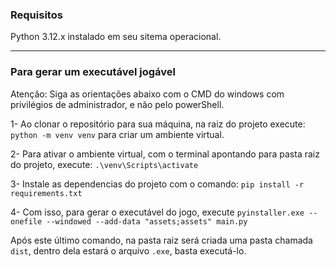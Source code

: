### Requisitos
Python 3.12.x instalado em seu sitema operacional.
___

### Para gerar um executável jogável

Atenção: Siga as orientações abaixo com o CMD do windows com privilégios de administrador, e não pelo powerShell.

1- Ao clonar o repositório para sua máquina, na raiz do projeto execute: `python -m venv venv` para criar um ambiente virtual.

2- Para ativar o ambiente virtual, com o terminal apontando para pasta raiz do projeto, execute: `.\venv\Scripts\activate`

3- Instale as dependencias do projeto com o comando: `pip install -r requirements.txt`

4- Com isso, para gerar o executável do jogo, execute `pyinstaller.exe --onefile --windowed --add-data "assets;assets" main.py`

Após este último comando, na pasta raiz será criada uma pasta chamada `dist`, dentro dela estará o arquivo `.exe`, basta executá-lo.

